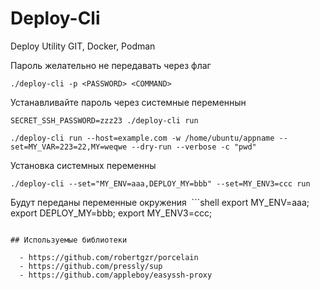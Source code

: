 # Deploy-Cli
Deploy Utility GIT, Docker, Podman


Пароль желательно не передавать через флаг
```shell
./deploy-cli -p <PASSWORD> <COMMAND>
```
Устанавливайте пароль через системные переменнын
```shell
SECRET_SSH_PASSWORD=zzz23 ./deploy-cli run
```

```shell
./deploy-cli run --host=example.com -w /home/ubuntu/appname --set=MY_VAR=223=22,MY=weqwe --dry-run --verbose -c "pwd"
```

Установка системных переменны

```shell
./deploy-cli --set="MY_ENV=aaa,DEPLOY_MY=bbb" --set=MY_ENV3=ccc run
```
Будут переданы переменные окружения
 ```shell
export MY_ENV=aaa; export DEPLOY_MY=bbb; export MY_ENV3=ccc;
```

## Используемые библиотеки

  - https://github.com/robertgzr/porcelain
  - https://github.com/pressly/sup
  - https://github.com/appleboy/easyssh-proxy

